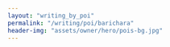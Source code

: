 ```yaml
---
layout: "writing_by_poi"
permalink: "/writing/poi/barichara"
header-img: "assets/owner/hero/pois-bg.jpg"
---
```

